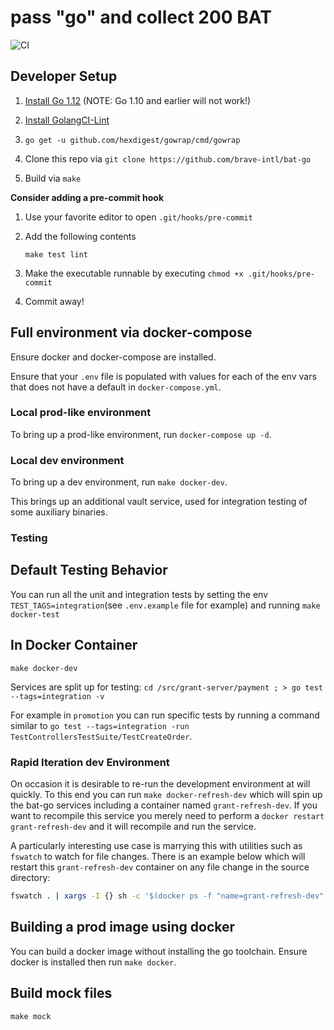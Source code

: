 # pass "go" and collect 200 BAT


![CI](https://github.com/brave-intl/bat-go/workflows/CI/badge.svg)

## Developer Setup

1. [Install Go 1.12](https://golang.org/doc/install) (NOTE: Go 1.10 and earlier will not work!)

2. [Install GolangCI-Lint](https://github.com/golangci/golangci-lint#install)

3. `go get -u github.com/hexdigest/gowrap/cmd/gowrap`

4. Clone this repo via `git clone https://github.com/brave-intl/bat-go`

5. Build via `make`

**Consider adding a pre-commit hook**

1. Use your favorite editor to open `.git/hooks/pre-commit`
2. Add the following contents

   ```
   make test lint
   ```

3. Make the executable runnable by executing `chmod +x .git/hooks/pre-commit`
4. Commit away!

## Full environment via docker-compose

Ensure docker and docker-compose are installed.

Ensure that your `.env` file is populated with values for each of the
env vars that does not have a default in `docker-compose.yml`.

### Local prod-like environment

To bring up a prod-like environment, run `docker-compose up -d`.

### Local dev environment

To bring up a dev environment, run `make docker-dev`.

This brings up an additional vault service, used for integration testing of
some auxiliary binaries.

### Testing

## Default Testing Behavior
You can run all the unit and integration tests by setting the env `TEST_TAGS=integration`(see `.env.example` file for example) and running `make docker-test`

## In Docker Container
`make docker-dev` 

Services are split up for testing:
`cd /src/grant-server/payment ; > go test --tags=integration -v`

For example in `promotion` you can run specific tests by running a command similar to `go test --tags=integration -run TestControllersTestSuite/TestCreateOrder`.

### Rapid Iteration dev Environment

On occasion it is desirable to re-run the development environment at will quickly.  To this
end you can run `make docker-refresh-dev` which will spin up the bat-go services including a
container named `grant-refresh-dev`.  If you want to recompile this service you merely need to
perform a `docker restart grant-refresh-dev` and it will recompile and run the service.

A particularly interesting use case is marrying this with utilities such as `fswatch` to watch
for file changes.  There is an example below which will restart this `grant-refresh-dev` container
on any file change in the source directory:

```bash
fswatch . | xargs -I {} sh -c '$(docker ps -f "name=grant-refresh-dev" --format "docker restart {{.ID}}")'
```

## Building a prod image using docker

You can build a docker image without installing the go toolchain. Ensure docker
is installed then run `make docker`.

## Build mock files
`make mock`
